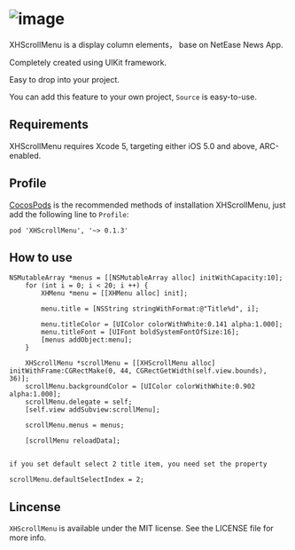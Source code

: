 ![image](https://github.com/JackTeam/XHScrollMenu/raw/master/Screenshots/XHScrollMenuContentView.gif)
============
XHScrollMenu is a display column elements， base on NetEase News App.


Completely created using UIKit framework.

Easy to drop into your project.      

You can add this feature to your own project, `Source` is easy-to-use.        

## Requirements ##

XHScrollMenu requires Xcode 5, targeting either iOS 5.0 and above, ARC-enabled.      

## Profile

[CocosPods](http://cocosPods.org) is the recommended methods of installation XHScrollMenu, just add the following line to `Profile`:
```
pod 'XHScrollMenu', '~> 0.1.3'
```

## How to use ##
```objc
NSMutableArray *menus = [[NSMutableArray alloc] initWithCapacity:10];
    for (int i = 0; i < 20; i ++) {
        XHMenu *menu = [[XHMenu alloc] init];
        
        menu.title = [NSString stringWithFormat:@"Title%d", i];
        
        menu.titleColor = [UIColor colorWithWhite:0.141 alpha:1.000];
        menu.titleFont = [UIFont boldSystemFontOfSize:16];
        [menus addObject:menu];
    }
    
    XHScrollMenu *scrollMenu = [[XHScrollMenu alloc] initWithFrame:CGRectMake(0, 44, CGRectGetWidth(self.view.bounds), 36)];
    scrollMenu.backgroundColor = [UIColor colorWithWhite:0.902 alpha:1.000];
    scrollMenu.delegate = self;
    [self.view addSubview:scrollMenu];
    
    scrollMenu.menus = menus;
    
    [scrollMenu reloadData];
    

if you set default select 2 title item, you need set the property

scrollMenu.defaultSelectIndex = 2;

```
## Lincense ##

`XHScrollMenu` is available under the MIT license. See the LICENSE file for more info.

